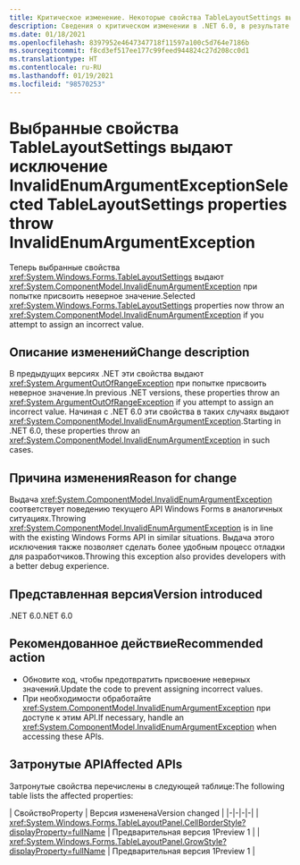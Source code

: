 ```yaml
---
title: Критическое изменение. Некоторые свойства TableLayoutSettings выдают исключение InvalidEnumArgumentException
description: Сведения о критическом изменении в .NET 6.0, в результате которого ряд API TableLayoutSettings теперь выдает исключение InvalidEnumArgumentException для недопустимых аргументов.
ms.date: 01/18/2021
ms.openlocfilehash: 8397952e4647347718f11597a100c5d764e7186b
ms.sourcegitcommit: f8cd3ef517ee177c99feed944824c27d208cc0d1
ms.translationtype: HT
ms.contentlocale: ru-RU
ms.lasthandoff: 01/19/2021
ms.locfileid: "98570253"
---
```

# <a name="selected-tablelayoutsettings-properties-throw-invalidenumargumentexception"></a><span data-ttu-id="62558-103">Выбранные свойства TableLayoutSettings выдают исключение InvalidEnumArgumentException</span><span class="sxs-lookup"><span data-stu-id="62558-103">Selected TableLayoutSettings properties throw InvalidEnumArgumentException</span></span>

<span data-ttu-id="62558-104">Теперь выбранные свойства <xref:System.Windows.Forms.TableLayoutSettings> выдают <xref:System.ComponentModel.InvalidEnumArgumentException> при попытке присвоить неверное значение.</span><span class="sxs-lookup"><span data-stu-id="62558-104">Selected <xref:System.Windows.Forms.TableLayoutSettings> properties now throw an <xref:System.ComponentModel.InvalidEnumArgumentException> if you attempt to assign an incorrect value.</span></span>

## <a name="change-description"></a><span data-ttu-id="62558-105">Описание изменений</span><span class="sxs-lookup"><span data-stu-id="62558-105">Change description</span></span>

<span data-ttu-id="62558-106">В предыдущих версиях .NET эти свойства выдают <xref:System.ArgumentOutOfRangeException> при попытке присвоить неверное значение.</span><span class="sxs-lookup"><span data-stu-id="62558-106">In previous .NET versions, these properties throw an <xref:System.ArgumentOutOfRangeException> if you attempt to assign an incorrect value.</span></span> <span data-ttu-id="62558-107">Начиная с .NET 6.0 эти свойства в таких случаях выдают <xref:System.ComponentModel.InvalidEnumArgumentException>.</span><span class="sxs-lookup"><span data-stu-id="62558-107">Starting in .NET 6.0, these properties throw an <xref:System.ComponentModel.InvalidEnumArgumentException> in such cases.</span></span>

## <a name="reason-for-change"></a><span data-ttu-id="62558-108">Причина изменения</span><span class="sxs-lookup"><span data-stu-id="62558-108">Reason for change</span></span>

<span data-ttu-id="62558-109">Выдача <xref:System.ComponentModel.InvalidEnumArgumentException> соответствует поведению текущего API Windows Forms в аналогичных ситуациях.</span><span class="sxs-lookup"><span data-stu-id="62558-109">Throwing <xref:System.ComponentModel.InvalidEnumArgumentException> is in line with the existing Windows Forms API in similar situations.</span></span> <span data-ttu-id="62558-110">Выдача этого исключения также позволяет сделать более удобным процесс отладки для разработчиков.</span><span class="sxs-lookup"><span data-stu-id="62558-110">Throwing this exception also provides developers with a better debug experience.</span></span>

## <a name="version-introduced"></a><span data-ttu-id="62558-111">Представленная версия</span><span class="sxs-lookup"><span data-stu-id="62558-111">Version introduced</span></span>

<span data-ttu-id="62558-112">.NET 6.0</span><span class="sxs-lookup"><span data-stu-id="62558-112">.NET 6.0</span></span>

## <a name="recommended-action"></a><span data-ttu-id="62558-113">Рекомендованное действие</span><span class="sxs-lookup"><span data-stu-id="62558-113">Recommended action</span></span>

- <span data-ttu-id="62558-114">Обновите код, чтобы предотвратить присвоение неверных значений.</span><span class="sxs-lookup"><span data-stu-id="62558-114">Update the code to prevent assigning incorrect values.</span></span>
- <span data-ttu-id="62558-115">При необходимости обработайте <xref:System.ComponentModel.InvalidEnumArgumentException> при доступе к этим API.</span><span class="sxs-lookup"><span data-stu-id="62558-115">If necessary, handle an <xref:System.ComponentModel.InvalidEnumArgumentException> when accessing these APIs.</span></span>

## <a name="affected-apis"></a><span data-ttu-id="62558-116">Затронутые API</span><span class="sxs-lookup"><span data-stu-id="62558-116">Affected APIs</span></span>

<span data-ttu-id="62558-117">Затронутые свойства перечислены в следующей таблице:</span><span class="sxs-lookup"><span data-stu-id="62558-117">The following table lists the affected properties:</span></span>

| <span data-ttu-id="62558-118">Свойство</span><span class="sxs-lookup"><span data-stu-id="62558-118">Property</span></span> | <span data-ttu-id="62558-119">Версия изменена</span><span class="sxs-lookup"><span data-stu-id="62558-119">Version changed</span></span> |
|-|-|-|-|
| <xref:System.Windows.Forms.TableLayoutPanel.CellBorderStyle?displayProperty=fullName> | <span data-ttu-id="62558-120">Предварительная версия 1</span><span class="sxs-lookup"><span data-stu-id="62558-120">Preview 1</span></span> |
| <xref:System.Windows.Forms.TableLayoutPanel.GrowStyle?displayProperty=fullName> | <span data-ttu-id="62558-121">Предварительная версия 1</span><span class="sxs-lookup"><span data-stu-id="62558-121">Preview 1</span></span> |

<!--

### Affected APIs

- `P:System.Windows.Forms.TableLayoutPanel.CellBorderStyle`
- `P:System.Windows.Forms.TableLayoutPanel.GrowStyle`

### Category

Windows Forms

-->
